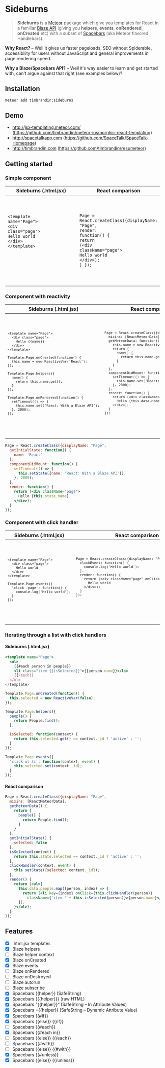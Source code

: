# Sideburns
> **Sideburns** is a [Meteor](http://meteor.com) package which give you templates for React in a familiar [Blaze API](https://www.meteor.com/blaze) (giving you **helpers**, **events**, **onRendered**, **onCreated** etc) with a subset of [Spacebars](https://github.com/meteor/meteor/blob/devel/packages/spacebars/README.md) (aka Meteor flavored Handlebars).

**Why React?** – Well it gives us faster pageloads, SEO without Spiderable, accessibility for users without JavaScript and general improvements in page rendering speed.

**Why a Blaze/Spacebars API?** – Well it's way easier to learn and get started with, can't argue against that right (see examples below)?


## Installation

```bash
meteor add timbrandin:sideburns
```

## Demo

* http://jsx-templating.meteor.com/ (https://github.com/timbrandin/meteor-iosmorphic-react-templating)
* http://spacetalkapp.com (https://github.com/SpaceTalk/SpaceTalk-Homepage)
* http://timbrandin.com (https://github.com/timbrandin/resumeteor)

## Getting started

### Simple component

<table width="100%"><thead><tr><th width="50%">Sideburns (.html.jsx)</th><th width="50%">React comparison</th></tr></thead><tbody><tr><td valign="top"><pre lang="jsx"><code>

<span class="pl-k rich-diff-level-one">&lt;</span>template name<span class="pl-k rich-diff-level-one">=</span><span class="pl-s rich-diff-level-one"><span class="pl-pds">"</span>Page<span class="pl-pds">"</span></span><span class="pl-k rich-diff-level-one">&gt;</span>
  <span class="pl-k rich-diff-level-one">&lt;</span>div <span class="pl-k rich-diff-level-one">class</span><span class="pl-k rich-diff-level-one">=</span><span class="pl-s rich-diff-level-one"><span class="pl-pds">"</span>page<span class="pl-pds">"</span></span><span class="pl-k rich-diff-level-one">&gt;</span>
    Hello world
  <span class="pl-k rich-diff-level-one">&lt;</span>/div<span class="pl-k rich-diff-level-one">&gt;</span>
<span class="pl-k rich-diff-level-one">&lt;</span>/template<span class="pl-k rich-diff-level-one">&gt;

</code></span></pre></td><td valign="top"><pre lang="jsx" class="vicinity rich-diff-level-zero"><code>

Page <span class="pl-k rich-diff-level-one">=</span> React.createClass({displayName<span class="pl-k rich-diff-level-one">:</span> <span class="pl-s rich-diff-level-one"><span class="pl-pds">"</span>Page<span class="pl-pds">"</span></span>,
  <span class="pl-en rich-diff-level-one">render</span><span class="pl-k rich-diff-level-one">:</span> <span class="pl-k rich-diff-level-one">function</span>() {
    <span class="pl-k rich-diff-level-one">return</span> (<span class="pl-k rich-diff-level-one">&lt;</span>div className<span class="pl-k rich-diff-level-one">=</span><span class="pl-s rich-diff-level-one"><span class="pl-pds">"</span>page<span class="pl-pds">"</span></span><span class="pl-k rich-diff-level-one">&gt;</span>
      Hello world
    <span class="pl-k rich-diff-level-one">&lt;</span>/div<span class="pl-k rich-diff-level-one">&gt;</span>);
  }
});

</code></pre></td></tr></tbody></table>

<!--
```jsx
<template name="Page">
  <div class="page">
    Hello world
  </div>
</template>
```
-->

<!--
```jsx
Page = React.createClass({displayName: "Page",
  render: function() {
    return (<div className="page">
      Hello world
    </div>);
  }
});
```
-->

### Component with reactivity

<table width="100%"><thead><tr><th width="50%">Sideburns (.html.jsx)</th><th width="50%">React comparison</th></tr></thead><tbody><tr><td valign="top"><pre lang="jsx"><code>

<pre class="vicinity rich-diff-level-zero">
<span class="pl-k rich-diff-level-one">&lt;</span>template name<span class="pl-k rich-diff-level-one">=</span><span class="pl-s rich-diff-level-one"><span class="pl-pds">"</span>Page<span class="pl-pds">"</span></span><span class="pl-k rich-diff-level-one">&gt;</span>
  <span class="pl-k rich-diff-level-one">&lt;</span>div <span class="pl-k rich-diff-level-one">class</span><span class="pl-k rich-diff-level-one">=</span><span class="pl-s rich-diff-level-one"><span class="pl-pds">"</span>page<span class="pl-pds">"</span></span><span class="pl-k rich-diff-level-one">&gt;</span>
    Hello {{name}}
  <span class="pl-k rich-diff-level-one">&lt;</span>/div<span class="pl-k rich-diff-level-one">&gt;</span>
<span class="pl-k rich-diff-level-one">&lt;</span>/template<span class="pl-k rich-diff-level-one">&gt;</span>

Template.Page.onCreated(<span class="pl-k rich-diff-level-one">function</span>() {
  <span class="pl-v rich-diff-level-one">this</span>.<span class="pl-c1 rich-diff-level-one">name</span> <span class="pl-k rich-diff-level-one">=</span> <span class="pl-k rich-diff-level-one">new</span> <span class="pl-en rich-diff-level-one">ReactiveVar</span>(<span class="pl-s rich-diff-level-one"><span class="pl-pds">'</span>React<span class="pl-pds">'</span></span>);
});

Template.Page.helpers({
  <span class="pl-en rich-diff-level-one">name</span>() {
    <span class="pl-k rich-diff-level-one">return</span> <span class="pl-v rich-diff-level-one">this</span>.<span class="pl-c1 rich-diff-level-one">name</span>.get();
  }
});

Template.Page.onRendered(<span class="pl-k rich-diff-level-one">function</span>() {
  <span class="pl-c1 rich-diff-level-one">setTimeout</span>(()<span class="pl-k rich-diff-level-one"> =&gt;</span> {
    <span class="pl-v rich-diff-level-one">this</span>.<span class="pl-c1 rich-diff-level-one">name</span>.set(<span class="pl-s rich-diff-level-one"><span class="pl-pds">'</span>React: With a Blaze API<span class="pl-pds">'</span></span>);
  }, <span class="pl-c1 rich-diff-level-one">2000</span>);
});</pre>

</code></span></pre></td><td valign="top"><pre lang="jsx" class="vicinity rich-diff-level-zero"><code>

<pre class="rich-diff-level-zero">Page <span class="pl-k rich-diff-level-one">=</span> React.createClass({displayName<span class="pl-k rich-diff-level-one">:</span> <span class="pl-s rich-diff-level-one"><span class="pl-pds">"</span>Page<span class="pl-pds">"</span></span>,
  mixins<span class="pl-k rich-diff-level-one">:</span> [ReactMeteorData],
  <span class="pl-en rich-diff-level-one">getMeteorData</span><span class="pl-k rich-diff-level-one">:</span> <span class="pl-k rich-diff-level-one">function</span>() {
    <span class="pl-v rich-diff-level-one">this</span>.<span class="pl-c1 rich-diff-level-one">name</span> <span class="pl-k rich-diff-level-one">=</span> <span class="pl-k rich-diff-level-one">new</span> <span class="pl-en rich-diff-level-one">ReactiveVar</span>(<span class="pl-s rich-diff-level-one"><span class="pl-pds">'</span>React<span class="pl-pds">'</span></span>);
    <span class="pl-k rich-diff-level-one">return</span> {
      <span class="pl-en rich-diff-level-one">name</span>() {
        <span class="pl-k rich-diff-level-one">return</span> <span class="pl-v rich-diff-level-one">this</span>.<span class="pl-c1 rich-diff-level-one">name</span>.get();
      }
    }
  },
  <span class="pl-en rich-diff-level-one">componentDidMount</span><span class="pl-k rich-diff-level-one">:</span> <span class="pl-k rich-diff-level-one">function</span>() {
    <span class="pl-c1 rich-diff-level-one">setTimeout</span>(()<span class="pl-k rich-diff-level-one"> =&gt;</span> {
      <span class="pl-v rich-diff-level-one">this</span>.<span class="pl-c1 rich-diff-level-one">name</span>.set(<span class="pl-s rich-diff-level-one"><span class="pl-pds">'</span>React: With a Blaze API<span class="pl-pds">'</span></span>);
    }, <span class="pl-c1 rich-diff-level-one">2000</span>);
  },
  <span class="pl-en rich-diff-level-one">render</span><span class="pl-k rich-diff-level-one">:</span> <span class="pl-k rich-diff-level-one">function</span>() {
    <span class="pl-k rich-diff-level-one">return</span> (<span class="pl-k rich-diff-level-one">&lt;</span>div className<span class="pl-k rich-diff-level-one">=</span><span class="pl-s rich-diff-level-one"><span class="pl-pds">"</span>page<span class="pl-pds">"</span></span><span class="pl-k rich-diff-level-one">&gt;</span>
      Hello {<span class="pl-v rich-diff-level-one">this</span>.<span class="pl-c1 rich-diff-level-one">data</span>.<span class="pl-c1 rich-diff-level-one">name</span>}
    <span class="pl-k rich-diff-level-one">&lt;</span>/div<span class="pl-k rich-diff-level-one">&gt;</span>);
  }
});</pre>

</code></pre></td></tr></tbody></table>

<!--
```jsx
// {{name}} is parsed into {this.data.name}.
<template name="Page">
  <div class="page">
    Hello {{name}}
  </div>
</template>

Template.Page.onCreated(function() {
  this.name = new ReactiveVar('React');
});

Template.Page.helpers({
  name() {
    return this.name.get();
  }
});

// Same as onComponentDidMount.
Template.Page.onRendered(function() {
  setTimeout(() => {
    this.name.set('React: With a Blaze API');
  }, 2000);
});
```

```jsx
Page = React.createClass({displayName: "Page",
  mixins: [ReactMeteorData],
  getMeteorData: function() {
    this.name = new ReactiveVar('React');
    return {
      name() {
        return this.name.get();
      }
    }
  },
  componentDidMount: function() {
    setTimeout(() => {
      this.name.set('React: With a Blaze API');
    }, 2000);
  },
  render: function() {
    return (<div className="page">
      Hello {this.data.name}
    </div>);
  }
});
```
-->

```jsx
Page = React.createClass({displayName: "Page",
  getIntialState: function() {
    name: 'React'
  },
  componentDidMount: function() {
    setTimeout(() => {
      this.setState({name: 'React: With a Blaze API'});
    }, 2000);
  },
  render: function() {
    return (<div className="page">
      Hello {this.state.name}
    </div>);
  }
});
```

### Component with click handler

<table width="100%"><thead><tr><th width="50%">Sideburns (.html.jsx)</th><th width="50%">React comparison</th></tr></thead><tbody><tr><td valign="top"><pre lang="jsx"><code>

<pre><span class="pl-k">&lt;</span>template name<span class="pl-k">=</span><span class="pl-s"><span class="pl-pds">"</span>Page<span class="pl-pds">"</span></span><span class="pl-k">&gt;</span>
  <span class="pl-k">&lt;</span>div <span class="pl-k">class</span><span class="pl-k">=</span><span class="pl-s"><span class="pl-pds">"</span>page<span class="pl-pds">"</span></span><span class="pl-k">&gt;</span>
    Hello world
  <span class="pl-k">&lt;</span>/div<span class="pl-k">&gt;</span>
<span class="pl-k">&lt;</span>/template<span class="pl-k">&gt;</span>

Template.Page.events({
  <span class="pl-s"><span class="pl-pds">'</span><span class="pl-en">click .page</span><span class="pl-pds">'</span></span><span class="pl-k">:</span> <span class="pl-k">function</span>() {
    <span class="pl-en">console</span><span class="pl-c1">.log</span>(<span class="pl-s"><span class="pl-pds">'</span>Hello world<span class="pl-pds">'</span></span>);
  }
});</pre>

</code></span></pre></td><td valign="top"><pre lang="jsx" class="vicinity rich-diff-level-zero"><code>

<pre>Page <span class="pl-k">=</span> React.createClass({displayName<span class="pl-k">:</span> <span class="pl-s"><span class="pl-pds">"</span>Page<span class="pl-pds">"</span></span>,
  <span class="pl-en">clickEvent</span><span class="pl-k">:</span> <span class="pl-k">function</span>() {
    <span class="pl-en">console</span><span class="pl-c1">.log</span>(<span class="pl-s"><span class="pl-pds">'</span>Hello world<span class="pl-pds">'</span></span>);
  },
  <span class="pl-en">render</span><span class="pl-k">:</span> <span class="pl-k">function</span>() {
    <span class="pl-k">return</span> (<span class="pl-k">&lt;</span>div className<span class="pl-k">=</span><span class="pl-s"><span class="pl-pds">"</span>page<span class="pl-pds">"</span></span> onClick<span class="pl-k">=</span>{<span class="pl-v">this</span>.clickEvent}<span class="pl-k">&gt;</span>
      Hello world
    <span class="pl-k">&lt;</span>/div<span class="pl-k">&gt;</span>);
  }
});</pre>

</code></pre></td></tr></tbody></table>

<!--
```jsx
<template name="Page">
  <div class="page">
    Hello world
  </div>
</template>

Template.Page.events({
  'click .page': function() {
    console.log('Hello world');
  }
});
```

```jsx
Page = React.createClass({displayName: "Page",
  clickEvent: function() {
    console.log('Hello world');
  },
  render: function() {
    return (<div className="page" onClick={this.clickEvent}>
      Hello world
    </div>);
  }
});
```
-->

### Iterating through a list with click handlers

#### Sideburns (.html.jsx)

```jsx
<template name="Page">
  <ul>
    {{#each person in people}}
    <li class="item {{isSelected}}">{{person.name}}</li>
    {{/each}}
  </ul>
</template>

Template.Page.onCreated(function() {
  this.selected = new ReactiveVar(false);
});

Template.Page.helpers({
  people() {
    return People.find();
  },

  isSelected: function(context) {
    return this.selected.get() == context._id ? 'active' : '';
  }
});

Template.Page.events({
  'click ul li': function(context, event) {
    this.selected.set(context._id);
  }
});
```

#### React comparison

```jsx
Page = React.createClass({displayName: "Page",
  mixins: [ReactMeteorData],
  getMeteorData() {
    return {
      people() {
        return People.find();
      }
    }
  },
  getInitialState() {
    selected: false
  },
  isSelected(context) {
    return this.state.selected == context._id ? 'active' : '';
  },
  clickHandler(context, event) {
    this.setState({selected: context._id});
  },
  render() {
    return (<ul>{
      this.data.people.map((person, index) => {
        return (<li key={index} onClick={this.clickHandler(person)}
          className={'item ' + this.isSelected(person)}>{person.name}</li>);
      });
    }</ul>);
  }
});
```

<!-- Table template for comparisons.
<table width="100%"><thead><tr><th width="50%">Sideburns (.html.jsx)</th><th width="50%">React comparison</th></tr></thead><tbody><tr><td valign="top"><pre lang="jsx"><code>

</code></span></pre></td><td valign="top"><pre lang="jsx" class="vicinity rich-diff-level-zero"><code>

</code></pre></td></tr></tbody></table>
-->

## Features

- [x] .html.jsx templates
- [x] Blaze helpers
- [ ] Blaze helper context
- [x] Blaze onCreated
- [x] Blaze events
- [ ] Blaze onRendered
- [ ] Blaze onDestroyed
- [ ] Blaze autorun
- [ ] Blaze subscribe
- [x] Spacebars {{helper}} (SafeString)
- [x] Spacebars {{{helper}}} (raw HTML)
- [x] Spacebars "{{helper}}" (SafeString – In Attribute Values)
- [x] Spacebars ={{helper}} (SafeString – Dynamic Attribute Value)
- [x] Spacebars {{#if}}
- [x] Spacebars {{else}} {{/if}}
- [ ] Spacebars {{#each}}
- [x] Spacebars {{#each in}}
- [ ] Spacebars {{else}} {{/each}}
- [ ] Spacebars {{#with}}
- [ ] Spacebars {{else}} {{#with}}
- [x] Spacebars {{#unless}}
- [x] Spacebars {{else}} {{/unless}}
